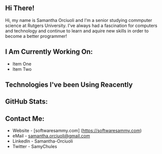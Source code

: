 ## Hi There!
Hi, my name is Samantha Orciuoli and I'm a senior studying commputer science at Rutgers University. I've always had a fascination for computers and technology and continue to learn and aquire new skills in order to become a better programmer!

## I Am Currently Working On:
- Item One
- Item Two

## Technologies I've been Using Reacently


## GitHub Stats:

## Contact Me:
- Website - [softwaresammy.com] (https://softwaresammy.com)
- eMail - samantha.orciuoli@gmail.com
- LinkedIn - Samantha-Orciuoli
- Twitter - SamyChules
